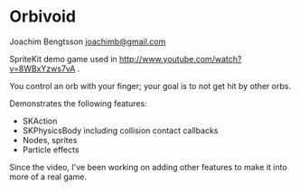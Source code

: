Orbivoid
========
Joachim Bengtsson <joachimb@gmail.com>

SpriteKit demo game used in http://www.youtube.com/watch?v=8WBxYzws7vA .

You control an orb with your finger; your goal is to not get hit by other orbs.

Demonstrates the following features:

* SKAction
* SKPhysicsBody including collision contact callbacks
* Nodes, sprites
* Particle effects

Since the video, I've been working on adding other features to make it into more of a real game.
